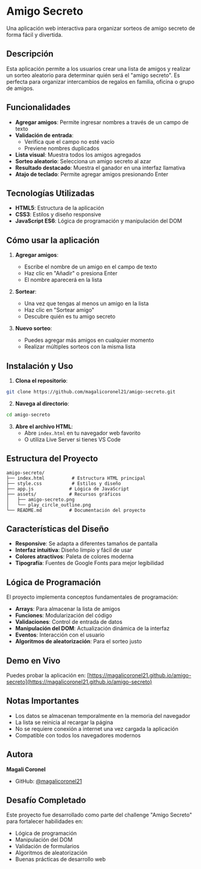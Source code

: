 # Amigo Secreto

Una aplicación web interactiva para organizar sorteos de amigo secreto de forma fácil y divertida.

## Descripción

Esta aplicación permite a los usuarios crear una lista de amigos y realizar un sorteo aleatorio para determinar quién será el "amigo secreto". Es perfecta para organizar intercambios de regalos en familia, oficina o grupo de amigos.

## Funcionalidades

- **Agregar amigos**: Permite ingresar nombres a través de un campo de texto
- **Validación de entrada**: 
  - Verifica que el campo no esté vacío
  - Previene nombres duplicados
- **Lista visual**: Muestra todos los amigos agregados
- **Sorteo aleatorio**: Selecciona un amigo secreto al azar
- **Resultado destacado**: Muestra el ganador en una interfaz llamativa
- **Atajo de teclado**: Permite agregar amigos presionando Enter

## Tecnologías Utilizadas

- **HTML5**: Estructura de la aplicación
- **CSS3**: Estilos y diseño responsive
- **JavaScript ES6**: Lógica de programación y manipulación del DOM

## Cómo usar la aplicación

1. **Agregar amigos**:
   - Escribe el nombre de un amigo en el campo de texto
   - Haz clic en "Añadir" o presiona Enter
   - El nombre aparecerá en la lista

2. **Sortear**:
   - Una vez que tengas al menos un amigo en la lista
   - Haz clic en "Sortear amigo"
   - Descubre quién es tu amigo secreto

3. **Nuevo sorteo**:
   - Puedes agregar más amigos en cualquier momento
   - Realizar múltiples sorteos con la misma lista

## Instalación y Uso

1. **Clona el repositorio**:
```bash
git clone https://github.com/magalicoronel21/amigo-secreto.git
```

2. **Navega al directorio**:
```bash
cd amigo-secreto
```

3. **Abre el archivo HTML**:
   - Abre `index.html` en tu navegador web favorito
   - O utiliza Live Server si tienes VS Code

## Estructura del Proyecto

```
amigo-secreto/
├── index.html          # Estructura HTML principal
├── style.css           # Estilos y diseño
├── app.js             # Lógica de JavaScript
├── assets/            # Recursos gráficos
│   ├── amigo-secreto.png
│   └── play_circle_outline.png
└── README.md          # Documentación del proyecto
```

## Características del Diseño

- **Responsive**: Se adapta a diferentes tamaños de pantalla
- **Interfaz intuitiva**: Diseño limpio y fácil de usar
- **Colores atractivos**: Paleta de colores moderna
- **Tipografía**: Fuentes de Google Fonts para mejor legibilidad

## Lógica de Programación

El proyecto implementa conceptos fundamentales de programación:

- **Arrays**: Para almacenar la lista de amigos
- **Funciones**: Modularización del código
- **Validaciones**: Control de entrada de datos
- **Manipulación del DOM**: Actualización dinámica de la interfaz
- **Eventos**: Interacción con el usuario
- **Algoritmos de aleatorización**: Para el sorteo justo

## Demo en Vivo

Puedes probar la aplicación en: [https://magalicoronel21.github.io/amigo-secreto](https://magalicoronel21.github.io/amigo-secreto)

## Notas Importantes

- Los datos se almacenan temporalmente en la memoria del navegador
- La lista se reinicia al recargar la página
- No se requiere conexión a internet una vez cargada la aplicación
- Compatible con todos los navegadores modernos

## Autora

**Magali Coronel**
- GitHub: [@magalicoronel21](https://github.com/magalicoronel21)


## Desafío Completado

Este proyecto fue desarrollado como parte del challenge "Amigo Secreto" para fortalecer habilidades en:
- Lógica de programación
- Manipulación del DOM
- Validación de formularios
- Algoritmos de aleatorización
- Buenas prácticas de desarrollo web
